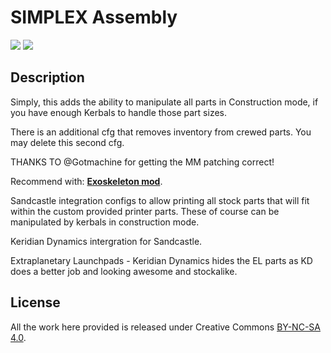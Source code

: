 # SIMPLEX Assembly

[<img src="https://img.shields.io/badge/KSP-Forum%20Thread-blue" />](https://forum.kerbalspaceprogram.com/index.php?/topic/204395-1122-simplex-assembly/) [<img src="https://img.shields.io/badge/SpaceDock-Download-green" />](https://spacedock.info/mod/2827/SIMPLEX%20Assembly) 

## Description

Simply, this adds the ability to manipulate all parts in Construction mode, if you have enough Kerbals to handle those part sizes.

There is an additional cfg that removes inventory from crewed parts. You may delete this second cfg.

THANKS TO @Gotmachine for getting the MM patching correct!

Recommend with: [**Exoskeleton mod**](https://forum.kerbalspaceprogram.com/index.php?/topic/200697-wip1111-khsk-kerbal-heavy-exoskeleton-kit/
).

Sandcastle integration configs to allow printing all stock parts that will fit within the custom provided printer parts. These of course can be manipulated by kerbals in construction mode.

Keridian Dynamics intergration for Sandcastle.

Extraplanetary Launchpads - Keridian Dynamics hides the EL parts as KD does a better job and looking awesome and stockalike.

## License

All the work here provided is released under Creative Commons [BY-NC-SA 4.0](https://creativecommons.org/licenses/by-nc-sa/4.0/).